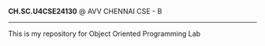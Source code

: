 **CH.SC.U4CSE24130** @ AVV CHENNAI CSE - B <br><hr>
This is my repository for Object Oriented Programming Lab
